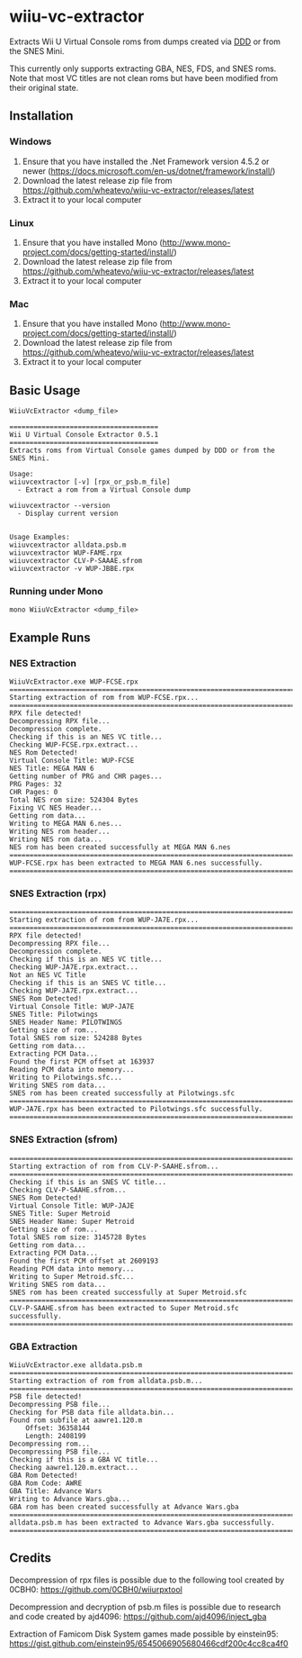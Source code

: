 # wiiu-vc-extractor
Extracts Wii U Virtual Console roms from dumps created via [DDD](https://github.com/dimok789/ddd/releases) or from the SNES Mini.

This currently only supports extracting GBA, NES, FDS, and SNES roms. Note that most VC titles are not clean roms but have been modified from their original state.

## Installation
### Windows
1. Ensure that you have installed the .Net Framework version 4.5.2 or newer (https://docs.microsoft.com/en-us/dotnet/framework/install/)
2. Download the latest release zip file from https://github.com/wheatevo/wiiu-vc-extractor/releases/latest
3. Extract it to your local computer

### Linux
1. Ensure that you have installed Mono (http://www.mono-project.com/docs/getting-started/install/)
2. Download the latest release zip file from https://github.com/wheatevo/wiiu-vc-extractor/releases/latest
3. Extract it to your local computer

### Mac
1. Ensure that you have installed Mono (http://www.mono-project.com/docs/getting-started/install/)
2. Download the latest release zip file from https://github.com/wheatevo/wiiu-vc-extractor/releases/latest
3. Extract it to your local computer


## Basic Usage
`WiiuVcExtractor <dump_file>`

```
=====================================
Wii U Virtual Console Extractor 0.5.1
=====================================
Extracts roms from Virtual Console games dumped by DDD or from the SNES Mini.

Usage:
wiiuvcextractor [-v] [rpx_or_psb.m_file]
  - Extract a rom from a Virtual Console dump

wiiuvcextractor --version
  - Display current version


Usage Examples:
wiiuvcextractor alldata.psb.m
wiiuvcextractor WUP-FAME.rpx
wiiuvcextractor CLV-P-SAAAE.sfrom
wiiuvcextractor -v WUP-JBBE.rpx
```

### Running under Mono
`mono WiiuVcExtractor <dump_file>`

## Example Runs
### NES Extraction
```
WiiuVcExtractor.exe WUP-FCSE.rpx
============================================================================
Starting extraction of rom from WUP-FCSE.rpx...
============================================================================
RPX file detected!
Decompressing RPX file...
Decompression complete.
Checking if this is an NES VC title...
Checking WUP-FCSE.rpx.extract...
NES Rom Detected!
Virtual Console Title: WUP-FCSE
NES Title: MEGA MAN 6
Getting number of PRG and CHR pages...
PRG Pages: 32
CHR Pages: 0
Total NES rom size: 524304 Bytes
Fixing VC NES Header...
Getting rom data...
Writing to MEGA MAN 6.nes...
Writing NES rom header...
Writing NES rom data...
NES rom has been created successfully at MEGA MAN 6.nes
============================================================================
WUP-FCSE.rpx has been extracted to MEGA MAN 6.nes successfully.
============================================================================
```

### SNES Extraction (rpx)
```
============================================================================
Starting extraction of rom from WUP-JA7E.rpx...
============================================================================
RPX file detected!
Decompressing RPX file...
Decompression complete.
Checking if this is an NES VC title...
Checking WUP-JA7E.rpx.extract...
Not an NES VC Title
Checking if this is an SNES VC title...
Checking WUP-JA7E.rpx.extract...
SNES Rom Detected!
Virtual Console Title: WUP-JA7E
SNES Title: Pilotwings
SNES Header Name: PILOTWINGS
Getting size of rom...
Total SNES rom size: 524288 Bytes
Getting rom data...
Extracting PCM Data...
Found the first PCM offset at 163937
Reading PCM data into memory...
Writing to Pilotwings.sfc...
Writing SNES rom data...
SNES rom has been created successfully at Pilotwings.sfc
============================================================================
WUP-JA7E.rpx has been extracted to Pilotwings.sfc successfully.
============================================================================
```

### SNES Extraction (sfrom)
```
============================================================================
Starting extraction of rom from CLV-P-SAAHE.sfrom...
============================================================================
Checking if this is an SNES VC title...
Checking CLV-P-SAAHE.sfrom...
SNES Rom Detected!
Virtual Console Title: WUP-JAJE
SNES Title: Super Metroid
SNES Header Name: Super Metroid
Getting size of rom...
Total SNES rom size: 3145728 Bytes
Getting rom data...
Extracting PCM Data...
Found the first PCM offset at 2609193
Reading PCM data into memory...
Writing to Super Metroid.sfc...
Writing SNES rom data...
SNES rom has been created successfully at Super Metroid.sfc
============================================================================
CLV-P-SAAHE.sfrom has been extracted to Super Metroid.sfc successfully.
============================================================================
```

### GBA Extraction
```
WiiuVcExtractor.exe alldata.psb.m
============================================================================
Starting extraction of rom from alldata.psb.m...
============================================================================
PSB file detected!
Decompressing PSB file...
Checking for PSB data file alldata.bin...
Found rom subfile at aawre1.120.m
    Offset: 36358144
    Length: 2408199
Decompressing rom...
Decompressing PSB file...
Checking if this is a GBA VC title...
Checking aawre1.120.m.extract...
GBA Rom Detected!
GBA Rom Code: AWRE
GBA Title: Advance Wars
Writing to Advance Wars.gba...
GBA rom has been created successfully at Advance Wars.gba
============================================================================
alldata.psb.m has been extracted to Advance Wars.gba successfully.
============================================================================
```

## Credits
Decompression of rpx files is possible due to the following tool created by 0CBH0: https://github.com/0CBH0/wiiurpxtool

Decompression and decryption of psb.m files is possible due to research and code created by ajd4096: https://github.com/ajd4096/inject_gba

Extraction of Famicom Disk System games made possible by einstein95: https://gist.github.com/einstein95/6545066905680466cdf200c4cc8ca4f0
